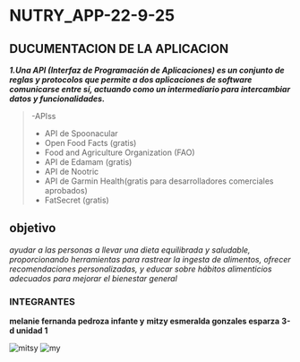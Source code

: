 # NUTRY_APP-22-9-25

## DUCUMENTACION DE LA APLICACION
***1.Una API (Interfaz de Programación de Aplicaciones) es un conjunto de reglas y protocolos que permite a dos aplicaciones de software comunicarse entre sí, actuando como un intermediario para intercambiar datos y funcionalidades.***
 >-APIss
>- API de Spoonacular
>- Open Food Facts (gratis)
>-  Food and Agriculture Organization (FAO)
>-   API de Edamam (gratis)
>-   API de Nootric
>-   API de Garmin Health(gratis para desarrolladores comerciales aprobados)
>-    FatSecret  (gratis)



## objetivo
*ayudar a las personas a llevar una dieta equilibrada y saludable, proporcionando herramientas para rastrear la ingesta de alimentos, ofrecer recomendaciones personalizadas, y educar sobre hábitos alimenticios adecuados para mejorar el bienestar general*
### INTEGRANTES
**melanie fernanda pedroza infante   y**  **mitzy esmeralda gonzales esparza** **3-d  unidad 1**

![mitsy](https://github.com/user-attachments/assets/061a7d4b-9e0f-4cbf-9819-7e4b4d201575) ![my](https://github.com/user-attachments/assets/00bb44d7-2b80-4e9e-a066-6b384385dc42)


